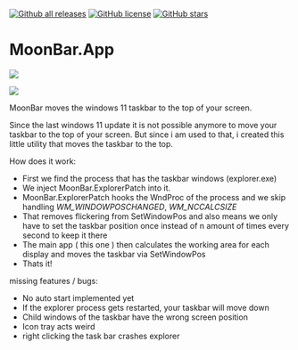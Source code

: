 [![Github all releases](https://img.shields.io/github/downloads/sinlyu/MoonBar.App/total.svg)](https://github.com/sinlyu/MoonBar.App/releases/)
[![GitHub license](https://img.shields.io/github/license/sinlyu/MoonBar.App.svg)](https://github.com/sinlyu/MoonBar.App/blob/main/LICENSE)
[![GitHub stars](https://img.shields.io/github/stars/sinlyu/MoonBar.App.svg?style=social&label=Star&maxAge=2592000)](https://GitHub.com/sinlyu/MoonBar.App/stargazers/)

# MoonBar.App

[![](https://img.shields.io/badge/MoonBar.ExplorerPatch_Repo-blue?style=for-the-badge)](https://github.com/sinlyu/MoonBar.ExplorerPatch)

[![](https://img.shields.io/badge/MoonBar_Is_Not_Working_Super_Well_Right_Now-red?style=for-the-badge)](#)

MoonBar moves the windows 11 taskbar to the top of your screen.

Since the last windows 11 update it is not possible anymore to move your taskbar to the top of your screen.
But since i am used to that, i created this little utility that moves the taskbar to the top.

How does it work:

- First we find the process that has the taskbar windows (explorer.exe)
- We inject MoonBar.ExplorerPatch into it.
- MoonBar.ExplorerPatch hooks the WndProc of the process and we skip handling *WM_WINDOWPOSCHANGED*, *WM_NCCALCSIZE*
- That removes flickering from SetWindowPos and also means we only have to set the taskbar position once instead of n amount of times every second to keep it there
- The main app ( this one ) then calculates the working area for each display and moves the taskbar via SetWindowPos
- Thats it!


missing features / bugs:

- No auto start implemented yet
- If the explorer process gets restarted, your taskbar will move down
- Child windows of the taskbar have the wrong screen position
- Icon tray acts weird
- right clicking the task bar crashes explorer
